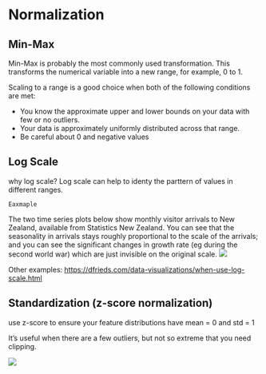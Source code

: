 # Normalization

## Min-Max
Min-Max is probably the most commonly used transformation. This transforms the numerical variable into a new range, for example, 0 to 1.

Scaling to a range is a good choice when both of the following conditions are met:
- You know the approximate upper and lower bounds on your data with few or no outliers.
- Your data is approximately uniformly distributed across that range.
- Be careful about 0 and negative values 

## Log Scale
why log scale? Log scale can help to identy the parttern of values in different ranges.

`Eaxmaple`

The two time series plots below show monthly visitor arrivals to New Zealand, available from Statistics New Zealand. You can see that the seasonality in arrivals stays roughly proportional to the scale of the arrivals; and you can see the significant changes in growth rate (eg during the second world war) which are just invisible on the original scale.
![](https://i.stack.imgur.com/IYF9Q.png)

Other examples: https://dfrieds.com/data-visualizations/when-use-log-scale.html


## Standardization (z-score normalization)
use z-score to ensure your feature distributions have mean = 0 and std = 1

It’s useful when there are a few outliers, but not so extreme that you need clipping.

![](https://developers.google.com/machine-learning/data-prep/images/norm-z-score.svg)

